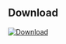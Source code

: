 ## Download

[![Download](https://img.shields.io/badge/Download--blue.svg)](https://github.com/Ramboll/Sampoll/releases/latest/download/sampøll.exe)
